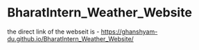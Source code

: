 # BharatIntern_Weather_Website

the direct link of the webseit is - https://ghanshyam-du.github.io/BharatIntern_Weather_Website/
